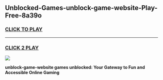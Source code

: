 
## Unblocked-Games-unblock-game-website-Play-Free-8a39o
<h3>
<a href="https://premium76.site?title=unblock-game-website&ref=15A">CLICK TO PLAY</a></h3>
<hr>

<h3>
<a href="https://premium76.site?title=unblock-game-website&ref=15A">CLICK 2 PLAY</a>
  
</h3>

<a href="https://premium76.site?title=unblock-game-website&ref=15A"><img src="https://clearcache.store/games.png"></a>


**unblock-game-website games unblocked: Your Gateway to Fun and Accessible Online Gaming**
